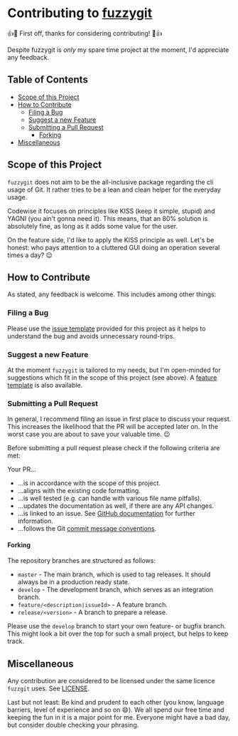 # Contributing to [fuzzygit][0]

👍🎉 First off, thanks for considering contributing! 🎉👍

Despite fuzzygit is _only_ my spare time project at the moment, I'd appreciate
any feedback.

## Table of Contents <!-- omit in toc -->

* [Scope of this Project](#scope-of-this-project)
* [How to Contribute](#how-to-contribute)
  * [Filing a Bug](#filing-a-bug)
  * [Suggest a new Feature](#suggest-a-new-feature)
  * [Submitting a Pull Request](#submitting-a-pull-request)
    * [Forking](#forking)
* [Miscellaneous](#miscellaneous)

## Scope of this Project

`fuzzygit` does not aim to be the all-inclusive package regarding the cli usage
of Git. It rather tries to be a lean and clean helper for the everyday usage.

Codewise it focuses on principles like KISS (keep it simple, stupid) and YAGNI
(you ain't gonna need it). This means, that an 80% solution is absolutely fine,
as long as it adds some value for the user.

On the feature side, I'd like to apply the KISS principle as well. Let's be
honest: who pays attention to a cluttered GUI doing an operation several times
a day? 😉

## How to Contribute

As stated, any feedback is welcome. This includes among other things:

### Filing a Bug

Please use the [issue template][1] provided for this project as it helps to
understand the bug and avoids unnecessary round-trips.

### Suggest a new Feature

At the moment `fuzzygit` is tailored to my needs, but I'm open-minded for
suggestions which fit in the scope of this project (see above). A
[feature template][1] is also available.

### Submitting a Pull Request

In general, I recommend filing an issue in first place to discuss your request.
This increases the likelihood that the PR will be accepted later on. In the
worst case you are about to save your valuable time. 😉

Before submitting a pull request please check if the following criteria are met:

Your PR...

* ...is in accordance with the scope of this project.
* ...aligns with the existing code formatting.
* ...is well tested (e.g. can handle with various file name pitfalls).
* ...updates the documentation as well, if there are any API changes.
* ...is linked to an issue. See [GitHub documentation][100] for further
  information.
* ...follows the Git [commit message conventions][101].

#### Forking

The repository branches are structured as follows:

* `master` - The main branch, which is used to tag releases. It should always be
  in a production ready state.
* `develop` - The development branch, which serves as an integration branch.
* `feature/<description|issueId>` - A feature branch.
* `release/<version>` - A branch to prepare a release.

Please use the `develop` branch to start your own feature- or bugfix branch.
This might look a bit over the top for such a small project, but helps to keep
track.

## Miscellaneous

Any contribution are considered to be licensed under the same licence `fuzzgit`
uses. See [LICENSE](../LICENSE).

Last but not least: Be kind and prudent to each other (you know, language
barriers, level of experience and so on 😄). We all spend our free time and
keeping the fun in it is a major point for me. Everyone might have a bad day,
but consider double checking your phrasing.

[0]: https://github.com/DennisBayer/fuzzygit
[1]: https://github.com/DennisBayer/fuzzygit/issues/new/choose
[100]: https://docs.github.com/en/github/managing-your-work-on-github/linking-a-pull-request-to-an-issue
[101]: https://chris.beams.io/posts/git-commit/
